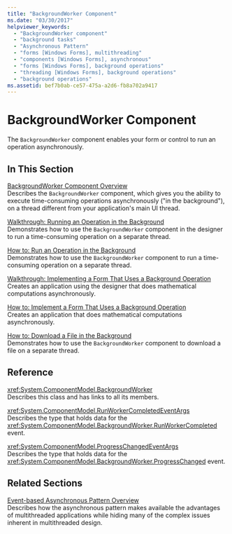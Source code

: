 ```yaml
---
title: "BackgroundWorker Component"
ms.date: "03/30/2017"
helpviewer_keywords: 
  - "BackgroundWorker component"
  - "background tasks"
  - "Asynchronous Pattern"
  - "forms [Windows Forms], multithreading"
  - "components [Windows Forms], asynchronous"
  - "forms [Windows Forms], background operations"
  - "threading [Windows Forms], background operations"
  - "background operations"
ms.assetid: bef7b0ab-ce57-475a-a2d6-fb8a702a9417
---
```

# BackgroundWorker Component
The `BackgroundWorker` component enables your form or control to run an operation asynchronously.  
  
## In This Section  
 [BackgroundWorker Component Overview](backgroundworker-component-overview.md)  
 Describes the `BackgroundWorker` component, which gives you the ability to execute time-consuming operations asynchronously ("in the background"), on a thread different from your application's main UI thread.  
  
 [Walkthrough: Running an Operation in the Background](walkthrough-running-an-operation-in-the-background.md)  
 Demonstrates how to use the `BackgroundWorker` component in the designer to run a time-consuming operation on a separate thread.  
  
 [How to: Run an Operation in the Background](how-to-run-an-operation-in-the-background.md)  
 Demonstrates how to use the `BackgroundWorker` component to run a time-consuming operation on a separate thread.  
  
 [Walkthrough: Implementing a Form That Uses a Background Operation](walkthrough-implementing-a-form-that-uses-a-background-operation.md)  
 Creates an application using the designer that does mathematical computations asynchronously.  
  
 [How to: Implement a Form That Uses a Background Operation](how-to-implement-a-form-that-uses-a-background-operation.md)  
 Creates an application that does mathematical computations asynchronously.  
  
 [How to: Download a File in the Background](how-to-download-a-file-in-the-background.md)  
 Demonstrates how to use the `BackgroundWorker` component to download a file on a separate thread.  
  
## Reference  
 <xref:System.ComponentModel.BackgroundWorker>  
 Describes this class and has links to all its members.  
  
 <xref:System.ComponentModel.RunWorkerCompletedEventArgs>  
 Describes the type that holds data for the <xref:System.ComponentModel.BackgroundWorker.RunWorkerCompleted> event.  
  
 <xref:System.ComponentModel.ProgressChangedEventArgs>  
 Describes the type that holds data for the <xref:System.ComponentModel.BackgroundWorker.ProgressChanged> event.  
  
## Related Sections  
 [Event-based Asynchronous Pattern Overview](../../../standard/asynchronous-programming-patterns/event-based-asynchronous-pattern-overview.md)  
 Describes how the asynchronous pattern makes available the advantages of multithreaded applications while hiding many of the complex issues inherent in multithreaded design.
